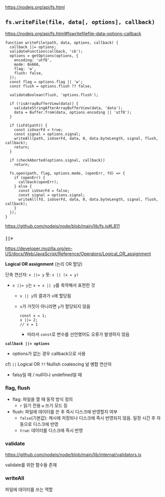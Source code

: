 https://nodejs.org/api/fs.html

## **`fs.writeFile(file, data[, options], callback)`**

https://nodejs.org/api/fs.html#fswritefilefile-data-options-callback

```tsx
function writeFile(path, data, options, callback) {
  callback ||= options;
  validateFunction(callback, 'cb');
  options = getOptions(options, {
    encoding: 'utf8',
    mode: 0o666,
    flag: 'w',
    flush: false,
  });
  const flag = options.flag || 'w';
  const flush = options.flush ?? false;

  validateBoolean(flush, 'options.flush');

  if (!isArrayBufferView(data)) {
    validateStringAfterArrayBufferView(data, 'data');
    data = Buffer.from(data, options.encoding || 'utf8');
  }

  if (isFd(path)) {
    const isUserFd = true;
    const signal = options.signal;
    writeAll(path, isUserFd, data, 0, data.byteLength, signal, flush, callback);
    return;
  }

  if (checkAborted(options.signal, callback))
    return;

  fs.open(path, flag, options.mode, (openErr, fd) => {
    if (openErr) {
      callback(openErr);
    } else {
      const isUserFd = false;
      const signal = options.signal;
      writeAll(fd, isUserFd, data, 0, data.byteLength, signal, flush, callback);
    }
  });
}
```

https://github.com/nodejs/node/blob/main/lib/fs.js#L811

### `||=`

https://developer.mozilla.org/en-US/docs/Web/JavaScript/Reference/Operators/Logical_OR_assignment

**Logical OR assignment** (논리 OR 할당)

단축 연산자: `x ||= y`  뜻: `x || (x = y)`

- `x ||= y`는 `x = x || y`를 축약해서 표현한 것
    - `x || y`의 결과가 `x`에 할당됨
    - `x`가 거짓이 아니라면 `y`가 할당되지 않음
        
        ```tsx
        const x = 1;
        x ||= 2; 
        // x = 1
        ```
        
        - 따라서 `const`로 변수를 선언했어도 오류가 발생하지 않음

**`callback ||= options`**

- options가 없는 경우 callback으로 사용

cf) `||` Logical OR `??` Nullish coalescing 널 병합 연산자

- falsy일 때 / null이나 undefined일 때

### flag, flush

- flag: 파일을 열 때 동작 방식 정의
    - `r` 읽기 전용 `w` 쓰기 모드 등
- flush: 파일에 데이터를 쓴 후 즉시 디스크에 반영할지 여부
    - `false`(기본값): 캐시에 저장되나 디스크에 즉시 반영되지 않음. 일정 시간 후 자동으로 디스크에 반영
    - `true`: 데이터를 디스크에 즉시 반영

### validate

https://github.com/nodejs/node/blob/main/lib/internal/validators.js

validate를 위한 함수들 존재

### writeAll

파일에 데이터를 쓰는 역할